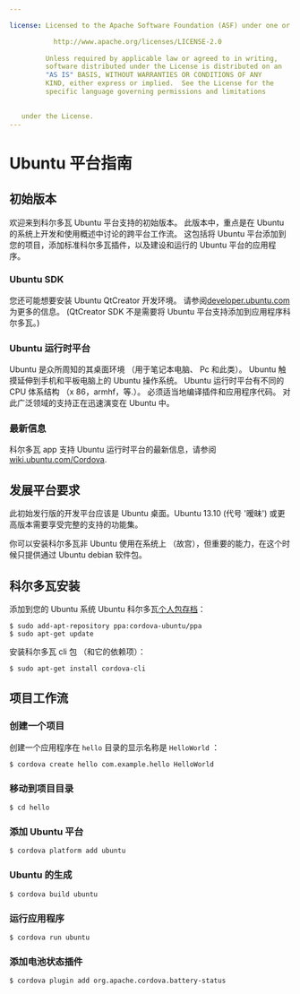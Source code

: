 ```yaml
---

license: Licensed to the Apache Software Foundation (ASF) under one or more contributor license agreements. See the NOTICE file distributed with this work for additional information regarding copyright ownership. The ASF licenses this file to you under the Apache License, Version 2.0 (the "License"); you may not use this file except in compliance with the License. You may obtain a copy of the License at

           http://www.apache.org/licenses/LICENSE-2.0
    
         Unless required by applicable law or agreed to in writing,
         software distributed under the License is distributed on an
         "AS IS" BASIS, WITHOUT WARRANTIES OR CONDITIONS OF ANY
         KIND, either express or implied.  See the License for the
         specific language governing permissions and limitations
    

   under the License.
---
```


# Ubuntu 平台指南

## 初始版本

欢迎来到科尔多瓦 Ubuntu 平台支持的初始版本。 此版本中，重点是在 Ubuntu 的系统上开发和使用概述中讨论的跨平台工作流。 这包括将 Ubuntu 平台添加到您的项目，添加标准科尔多瓦插件，以及建设和运行的 Ubuntu 平台的应用程序。

### Ubuntu SDK

您还可能想要安装 Ubuntu QtCreator 开发环境。 请参阅[developer.ubuntu.com][1]为更多的信息。 (QtCreator SDK 不是需要将 Ubuntu 平台支持添加到应用程序科尔多瓦。)

 [1]: http://developer.ubuntu.com

### Ubuntu 运行时平台

Ubuntu 是众所周知的其桌面环境 （用于笔记本电脑、 Pc 和此类）。 Ubuntu 触摸延伸到手机和平板电脑上的 Ubuntu 操作系统。 Ubuntu 运行时平台有不同的 CPU 体系结构 （x 86，armhf，等.）。 必须适当地编译插件和应用程序代码。 对此广泛领域的支持正在迅速演变在 Ubuntu 中。

### 最新信息

科尔多瓦 app 支持 Ubuntu 运行时平台的最新信息，请参阅[wiki.ubuntu.com/Cordova][2].

 [2]: http://wiki.ubuntu.com/Cordova

## 发展平台要求

此初始发行版的开发平台应该是 Ubuntu 桌面。Ubuntu 13.10 (代号 '暧昧') 或更高版本需要享受完整的支持的功能集。

你可以安装科尔多瓦非 Ubuntu 使用在系统上 （故宫），但重要的能力，在这个时候只提供通过 Ubuntu debian 软件包。

## 科尔多瓦安装

添加到您的 Ubuntu 系统 Ubuntu 科尔多瓦[个人包存档][3]：

 [3]: https://launchpad.net/~cordova-ubuntu/+archive/ppa

    $ sudo add-apt-repository ppa:cordova-ubuntu/ppa
    $ sudo apt-get update
    

安装科尔多瓦 cli 包 （和它的依赖项）：

    $ sudo apt-get install cordova-cli
    

## 项目工作流

### 创建一个项目

创建一个应用程序在 `hello` 目录的显示名称是 `HelloWorld` ：

    $ cordova create hello com.example.hello HelloWorld
    

### 移动到项目目录

    $ cd hello
    

### 添加 Ubuntu 平台

    $ cordova platform add ubuntu
    

### Ubuntu 的生成

    $ cordova build ubuntu
    

### 运行应用程序

    $ cordova run ubuntu
    

### 添加电池状态插件

    $ cordova plugin add org.apache.cordova.battery-status